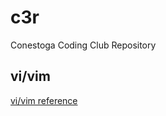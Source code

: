 # c3r 
Conestoga Coding Club Repository

## vi/vim
[vi/vim reference](https://github.com/jaeyp/c3/tree/master/vi)

